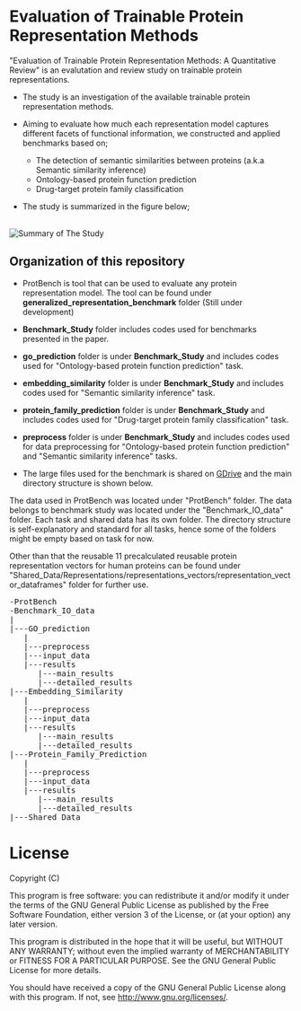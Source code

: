 # Evaluation of Trainable Protein Representation Methods
"Evaluation of Trainable Protein Representation Methods: A Quantitative Review" is an evalutation and review study on trainable protein representations.

- The study is an investigation of the available trainable protein representation methods.

- Aiming to evaluate how much each representation model captures different facets of functional information, we constructed and applied benchmarks based on;
  - The detection of semantic similarities between proteins (a.k.a Semantic similarity inference)
  - Ontology-based protein function prediction
  - Drug-target protein family classification

- The study is summarized in the figure below;<br/><br/> 
 
 ![Summary of The Study](https://github.com/serbulent/TrainableRepresentationAnalysis/blob/master/evalprotrep_summary_figure.png)

## Organization of this repository

- ProtBench is tool that can be used to evaluate any protein representation model. The tool can be found under 
**generalized_representation_benchmark** folder (Still under development)

- **Benchmark_Study** folder includes codes used for benchmarks presented in the paper.

- **go_prediction** folder is under **Benchmark_Study** and includes codes used for "Ontology-based protein function prediction" task.

- **embedding_similarity** folder is under **Benchmark_Study** and includes codes used for "Semantic similarity inference" task.

- **protein_family_prediction** folder is under **Benchmark_Study** and includes codes used for "Drug-target protein family classification" task.

- **preprocess** folder is under **Benchmark_Study** and includes codes used for data preprocessing for "Ontology-based protein function prediction" and "Semantic similarity inference" tasks.

- The large files used for the benchmark is shared on [GDrive](https://drive.google.com/drive/folders/1adgnOlb-4gQLgxEdsFmwtYFoYaiq5Eva) and the main directory structure is shown below.

The data used in ProtBench was located under "ProtBench" folder. The data belongs to benchmark study was located under the "Benchmark_IO_data" folder. Each task and  shared data has its own folder. The directory structure is self-explanatory and standard for all tasks, hence some of the folders might be empty based on task for now. 

Other than that the reusable 11 precalculated reusable protein representation vectors for human proteins can be found under "Shared_Data/Representations/representations_vectors/representation_vector_dataframes" folder for further use.

<pre>
-ProtBench 
-Benchmark_IO_data
|
|---GO_prediction
   |
   |---preprocess
   |---input_data
   |---results
      |---main_results
      |---detailed_results
|---Embedding_Similarity
   |
   |---preprocess
   |---input_data
   |---results
      |---main_results
      |---detailed_results
|---Protein_Family_Prediction
   |
   |---preprocess
   |---input_data
   |---results
      |---main_results
      |---detailed_results
|---Shared_Data
</pre>

# License

Copyright (C)

This program is free software: you can redistribute it and/or modify it under the terms of the GNU General Public License as published by the Free Software Foundation, either version 3 of the License, or (at your option) any later version.

This program is distributed in the hope that it will be useful, but WITHOUT ANY WARRANTY; without even the implied warranty of MERCHANTABILITY or FITNESS FOR A PARTICULAR PURPOSE. See the GNU General Public License for more details.

You should have received a copy of the GNU General Public License along with this program. If not, see http://www.gnu.org/licenses/.
